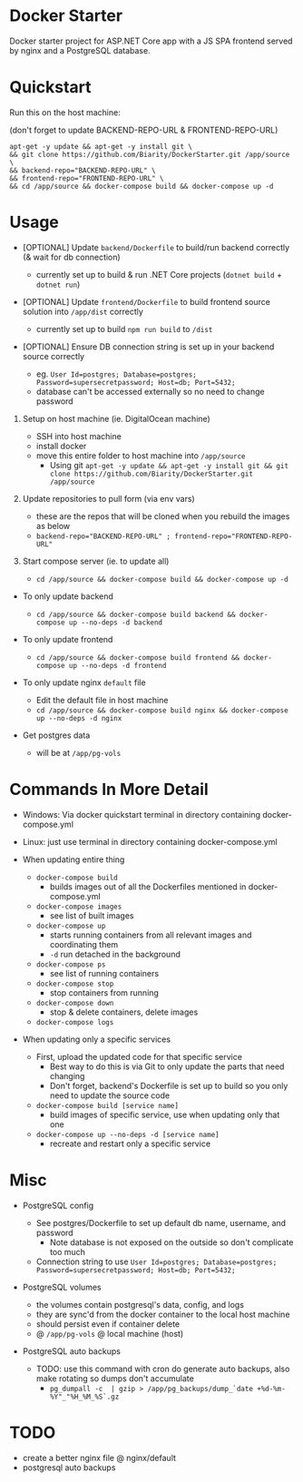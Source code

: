 # Docker Starter
Docker starter project for ASP.NET Core app with a JS SPA frontend served by nginx and a PostgreSQL database. 

# Quickstart
Run this on the host machine:

(don't forget to update BACKEND-REPO-URL & FRONTEND-REPO-URL)
```
apt-get -y update && apt-get -y install git \
&& git clone https://github.com/Biarity/DockerStarter.git /app/source \
&& backend-repo="BACKEND-REPO-URL" \ 
&& frontend-repo="FRONTEND-REPO-URL" \
&& cd /app/source && docker-compose build && docker-compose up -d
```
# Usage

* [OPTIONAL] Update `backend/Dockerfile` to build/run backend correctly (& wait for db connection)
    * currently set up to build & run .NET Core projects (`dotnet build` + `dotnet run`)

* [OPTIONAL] Update `frontend/Dockerfile` to build frontend source solution into `/app/dist` correctly
    * currently set up to build `npm run build` to `/dist`

* [OPTIONAL] Ensure DB connection string is set up in your backend source correctly
    * eg. `User Id=postgres; Database=postgres; Password=supersecretpassword; Host=db; Port=5432;`
    * database can't be accessed externally so no need to change password

1. Setup on host machine (ie. DigitalOcean machine)
    * SSH into host machine 
    * install docker
    * move this entire folder to host machine into `/app/source`
        * Using git `apt-get -y update && apt-get -y install git && git clone https://github.com/Biarity/DockerStarter.git /app/source`

2. Update repositories to pull form (via env vars)
    * these are the repos that will be cloned when you rebuild the images as below
    * `backend-repo="BACKEND-REPO-URL" ; frontend-repo="FRONTEND-REPO-URL"`
    
3. Start compose server (ie. to update all)
    * `cd /app/source && docker-compose build && docker-compose up -d`
    
* To only update backend 
    * `cd /app/source && docker-compose build backend && docker-compose up --no-deps -d backend`
    
* To only update frontend
    * `cd /app/source && docker-compose build frontend && docker-compose up --no-deps -d frontend`

* To only update nginx `default` file
    * Edit the default file in host machine
    * `cd /app/source && docker-compose build nginx && docker-compose up --no-deps -d nginx`

* Get postgres data
    * will be at `/app/pg-vols`

# Commands In More Detail
* Windows: Via docker quickstart terminal in directory containing docker-compose.yml
* Linux: just use terminal in directory containing docker-compose.yml

* When updating entire thing
    * `docker-compose build`
        * builds images out of all the Dockerfiles mentioned in docker-compose.yml
    * `docker-compose images`
        * see list of built images
    * `docker-compose up`
        * starts running containers from all relevant images and coordinating them
        * `-d` run detached in the background
    * `docker-compose ps`
        * see list of running containers
    * `docker-compose stop`
        * stop containers from running
    * `docker-compose down`
        * stop & delete containers, delete images
    * `docker-compose logs`

* When updating only a specific services
    * First, upload the updated code for that specific service
        * Best way to do this is via Git to only update the parts that need changing
        * Don't forget, backend's Dockerfile is set up to build so you only need to update the source code
    * `docker-compose build [service name]`
        * build images of specific service, use when updating only that one
    * `docker-compose up --no-deps -d [service name]`
        * recreate and restart only a specific service


# Misc
* PostgreSQL config
    * See postgres/Dockerfile to set up default db name, username, and password
        * Note database is not exposed on the outside so don't complicate too much
    * Connection string to use
        `User Id=postgres; Database=postgres; Password=supersecretpassword; Host=db; Port=5432;`

* PostgreSQL volumes
    * the volumes contain postgresql's data, config, and logs
    * they are sync'd from the docker container to the local host machine
    * should persist even if container delete
    * @ `/app/pg-vols` @ local machine (host)

* PostgreSQL auto backups
    * TODO: use this command with cron do generate auto backups, also make rotating so dumps don't accumulate
        * ``pg_dumpall -c  | gzip > /app/pg_backups/dump_`date +%d-%m-%Y"_"%H_%M_%S`.gz``

# TODO
* create a better nginx file @ nginx/default
* postgresql auto backups

